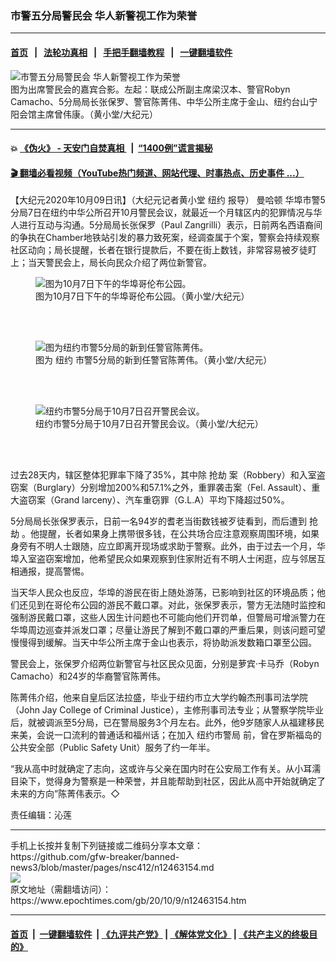 ### 市警五分局警民会 华人新警视工作为荣誉
------------------------

#### [首页](https://github.com/gfw-breaker/banned-news3/blob/master/README.md) &nbsp;&nbsp;|&nbsp;&nbsp; [法轮功真相](https://github.com/begood0513/basic/blob/master/README.md)  &nbsp;&nbsp;|&nbsp;&nbsp; [手把手翻墙教程](https://github.com/gfw-breaker/guides/wiki)  &nbsp;&nbsp;|&nbsp;&nbsp; [一键翻墙软件](https://github.com/gfw-breaker/nogfw/blob/master/README.md)  



<div><img alt="市警五分局警民会 华人新警视工作为荣誉" class="attachment-djy_600_400 size-djy_600_400 wp-post-image" src="https://i.epochtimes.com/assets/uploads/2020/10/4621d7a7614ec38762534570b2adff14-600x400.jpg"/>
<div class="caption">
 图为出席警民会的嘉宾合影。左起：联成公所副主席梁汉本、警官Robyn Camacho、5分局局长张保罗、警官陈菁伟、中华公所主席于金山、纽约台山宁阳会馆主席曾伟康。（黄小堂/大纪元）
</div></div><hr/>

#### 💥 [《伪火》 - 天安门自焚真相 ](http://158.247.195.190:10000/videos/blog/weihuo.html)&nbsp; |&nbsp; [“1400例”谎言揭秘  ](http://158.247.195.190:10000/videos/blog/jiexi1400.html)

#### [ 🎬  翻墙必看视频（YouTube热门频道、网站代理、时事热点、历史事件 ...）](https://github.com/gfw-breaker/links/blob/master/banned.md)

<div><p>
 【大纪元2020年10月09日讯】（大纪元记者黄小堂
 <ok href="https://www.epochtimes.com/gb/tag/%E7%BA%BD%E7%BA%A6.html">
  纽约
 </ok>
 报导）
 <ok href="https://www.epochtimes.com/gb/tag/%E6%9B%BC%E5%93%88%E9%A1%BF.html">
  曼哈顿
 </ok>
 华埠市警5分局7日在纽约中华公所召开10月警民会议，就最近一个月辖区内的犯罪情况与华人进行互动与沟通。5分局局长张保罗（Paul Zangrilli）表示，日前两名西语裔间的争执在Chamber地铁站引发的暴力致死案，经调查属于个案，警察会持续观察社区动向；局长提醒，长者在银行提款后，不要在街上数钱，非常容易被歹徒盯上；当天警民会上，局长向民众介绍了两位新警官。
</p>
<figure class="wp-caption aligncenter" id="12463159" style="width: 500px">
 <img alt="图为10月7日下午的华埠哥伦布公园。" src="https://i.epochtimes.com/assets/uploads/2020/10/8e38b25e11628c38cc9e52b9176e677d-450x338.jpg"/>
 <br/><figcaption class="wp-caption-text">
  图为10月7日下午的华埠哥伦布公园。（黄小堂/大纪元）
 </figcaption><br/>
</figure><br/>
<figure class="wp-caption aligncenter" id="12463158" style="width: 500px">
 <img alt="图为纽约市警5分局的新到任警官陈菁伟。" src="https://i.epochtimes.com/assets/uploads/2020/10/f67c6a9e3f0ea791c65c434300819b2e-450x300.jpg"/>
 <br/><figcaption class="wp-caption-text">
  图为
  <ok href="https://www.epochtimes.com/gb/tag/%E7%BA%BD%E7%BA%A6.html">
   纽约
  </ok>
  市警5分局的新到任警官陈菁伟。（黄小堂/大纪元）
 </figcaption><br/>
</figure><br/>
<figure class="wp-caption aligncenter" id="12463156" style="width: 500px">
 <img alt="纽约市警5分局于10月7日召开警民会议。" src="https://i.epochtimes.com/assets/uploads/2020/10/b3d5d340bfa7c4199f2c269de8ad44de-450x300.jpg"/>
 <br/><figcaption class="wp-caption-text">
  纽约市警5分局于10月7日召开警民会议。（黄小堂/大纪元）
 </figcaption><br/>
</figure><br/>
<p>
 过去28天内，辖区整体犯罪率下降了35%，其中除
 <ok href="https://www.epochtimes.com/gb/tag/%E6%8A%A2%E5%8A%AB.html">
  抢劫
 </ok>
 案（Robbery）和入室盗窃案（Burglary）分别增加200%和57.1%之外，重罪袭击案（Fel. Assault）、重大盗窃案（Grand larceny）、汽车重窃罪（G.L.A）平均下降超过50%。
</p>
<p>
 5分局局长张保罗表示，日前一名94岁的耆老当街数钱被歹徒看到，而后遭到
 <ok href="https://www.epochtimes.com/gb/tag/%E6%8A%A2%E5%8A%AB.html">
  抢劫
 </ok>
 。他提醒，长者如果身上携带很多钱，在公共场合应注意观察周围环境，如果身旁有不明人士跟随，应立即离开现场或求助于警察。此外，由于过去一个月，华埠入室盗窃案增加，他希望民众如果观察到住家附近有不明人士闲逛，应与邻居互相通报，提高警惕。
</p>
<p>
 当天华人民众也反应，华埠的游民在街上随处游荡，已影响到社区的环境品质；他们还见到在哥伦布公园的游民不戴口罩。对此，张保罗表示，警方无法随时监控和强制游民戴口罩，这些人因生计问题也不可能向他们开罚单，但警局可增派警力在华埠周边巡查并派发口罩；尽量让游民了解到不戴口罩的严重后果，则该问题可望慢慢得到缓解。当天中华公所主席于金山也表示，将协助派发数箱口罩至公园。
</p>
<p>
 警民会上，张保罗介绍两位新警官与社区民众见面，分别是萝宾·卡马乔（Robyn Camacho）和24岁的华裔警官陈菁伟。
</p>
<p>
 陈菁伟介绍，他来自皇后区法拉盛，毕业于纽约市立大学约翰杰刑事司法学院（John Jay College of Criminal Justice），主修刑事司法专业；从警察学院毕业后，就被调派至5分局，已在警局服务3个月左右。此外，他9岁随家人从福建移民来美，会说一口流利的普通话和福州话；在加入
 <ok href="https://www.epochtimes.com/gb/tag/%E7%BA%BD%E7%BA%A6%E5%B8%82%E8%AD%A6%E5%B1%80.html">
  纽约市警局
 </ok>
 前，曾在罗斯福岛的公共安全部（Public Safety Unit）服务了约一年半。
</p>
<p>
 “我从高中时就确定了志向，这或许与父亲在国内时在公安局工作有关。从小耳濡目染下，觉得身为警察是一种荣誉，并且能帮助到社区，因此从高中开始就确定了未来的方向”陈菁伟表示。◇
</p>
<p>
 责任编辑：沁莲
</p>
</div>
<hr/>
手机上长按并复制下列链接或二维码分享本文章：<br/>
https://github.com/gfw-breaker/banned-news3/blob/master/pages/nsc412/n12463154.md <br/>
<a href='https://github.com/gfw-breaker/banned-news3/blob/master/pages/nsc412/n12463154.md'><img src='https://github.com/gfw-breaker/banned-news3/blob/master/pages/nsc412/n12463154.md.png'/></a> <br/>
原文地址（需翻墙访问）：https://www.epochtimes.com/gb/20/10/9/n12463154.htm


------------------------
#### [首页](https://github.com/gfw-breaker/banned-news3/blob/master/README.md) &nbsp;|&nbsp; [一键翻墙软件](https://github.com/gfw-breaker/nogfw/blob/master/README.md) &nbsp;| [《九评共产党》](https://github.com/gfw-breaker/9ping.md/blob/master/README.md#九评之一评共产党是什么) | [《解体党文化》](https://github.com/gfw-breaker/jtdwh.md/blob/master/README.md) | [《共产主义的终极目的》](https://github.com/gfw-breaker/gczydzjmd.md/blob/master/README.md)


<img src='http://gfw-breaker.win/banned-news3/pages/nsc412/n12463154.md' width='0px' height='0px'/>